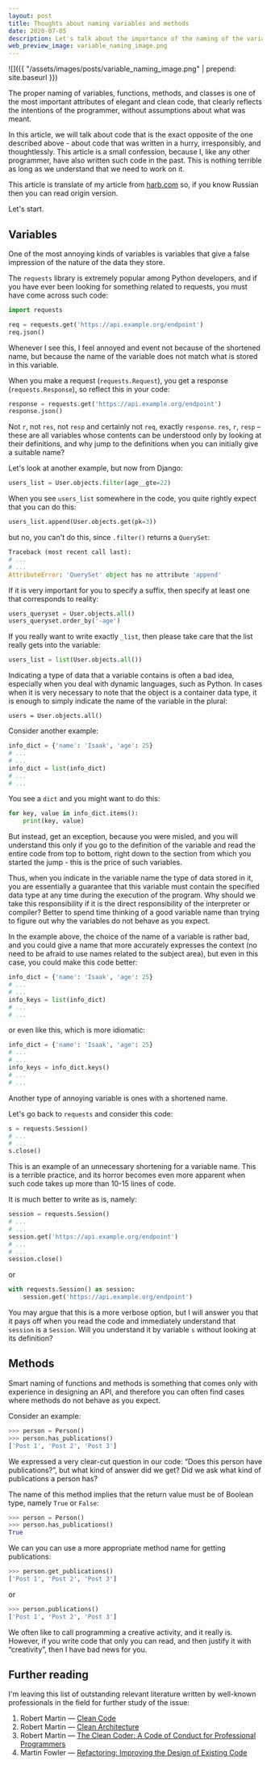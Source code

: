 ```yaml
---
layout: post
title: Thoughts about naming variables and methods
date: 2020-07-05
description: Let's talk about the importance of the naming of the variables.
web_preview_image: variable_naming_image.png
---
```


![]({{ "/assets/images/posts/variable_naming_image.png" | prepend: site.baseurl }})

The proper naming of variables, functions, methods, and classes is one of the most important 
attributes of elegant and clean code, that clearly reflects the intentions of the programmer, 
without assumptions about what was meant.

In this article, we will talk about code that is the exact opposite of the one described 
above - about code that was written in a hurry, irresponsibly, and thoughtlessly. 
This article is a small confession, because I, like any other programmer, have also written such code in the past. 
This is nothing terrible as long as we understand that we need to work on it.

This article is translate of my article from [harb.com](https://habr.com/ru/post/508238/) so, 
if you know Russian then you can read origin version.

Let's start.

## Variables

One of the most annoying kinds of variables is variables that give a false impression 
of the nature of the data they store.

The `requests` library is extremely popular among Python developers, and if you have ever 
been looking for something related to requests, you must have come across such code:

```python
import requests

req = requests.get('https://api.example.org/endpoint')
req.json()
```

Whenever I see this, I feel annoyed and event not because of the shortened name, but because 
the name of the variable does not match what is stored in this variable.

When you make a request (`requests.Request`), you get a response (`requests.Response`), 
so reflect this in your code:

```python
response = requests.get('https://api.example.org/endpoint')
response.json()
```

Not `r`, not `res`, not `resp` and certainly not `req`, exactly `response`. `res`, `r`, `resp` – these are all 
variables whose contents can be understood only by looking at their definitions, and why jump to the definitions 
when you can initially give a suitable name?

Let's look at another example, but now from Django:

```python
users_list = User.objects.filter(age__gte=22)
```

When you see `users_list` somewhere in the code, you quite rightly expect that you can do this:

```python
users_list.append(User.objects.get(pk=3))
```

but no, you can't do this, since `.filter()` returns a `QuerySet`:

```python
Traceback (most recent call last):
# ...
# ...
AttributeError: 'QuerySet' object has no attribute 'append'
```

If it is very important for you to specify a suffix, then specify at least one that corresponds to reality:


```python
users_queryset = User.objects.all()
users_queryset.order_by('-age')
```

If you really want to write exactly `_list`, then please take care that the list really gets into the variable:

```python
users_list = list(User.objects.all())
```

Indicating a type of data that a variable contains is often a bad idea, especially when you deal with 
dynamic languages, such as Python. In cases when it is very necessary to note that the object is a 
container data type, it is enough to simply indicate the name of the variable in the plural:

```pyhon
users = User.objects.all()
```

Consider another example:

```python
info_dict = {'name': 'Isaak', 'age': 25}
# ...
# ... 
info_dict = list(info_dict)
# ...
# ...
```

You see a `dict` and you might want to do this:

```python
for key, value in info_dict.items():
    print(key, value)
```

But instead, get an exception, because you were misled, and you will understand this only 
if you go to the definition of the variable and read the entire code from top to bottom,
right down to the section from which you started the jump - this is the price of such variables.
 
Thus, when you indicate in the variable name the type of data stored in it, you are essentially 
a guarantee that this variable must contain the specified data type at any time during the 
execution of the program. Why should we take this responsibility if it is the direct responsibility 
of the interpreter or compiler? Better to spend time thinking of a good variable name than trying to 
figure out why the variables do not behave as you expect.

In the example above, the choice of the name of a variable is rather bad, and you could give a 
name that more accurately expresses the context (no need to be afraid to use names related to the subject area),
but even in this case, you could make this code better:

```python
info_dict = {'name': 'Isaak', 'age': 25}
# ...
# ... 
info_keys = list(info_dict)
# ...
# ...
```

or even like this, which is more idiomatic:

```python
info_dict = {'name': 'Isaak', 'age': 25}
# ...
# ... 
info_keys = info_dict.keys()
# ...
# ...
```

Another type of annoying variable is ones with a shortened name.

Let's go back to `requests` and consider this code:

```python
s = requests.Session()
# ... 
# ... 
s.close()
```

This is an example of an unnecessary shortening for a variable name. 
This is a terrible practice, and its horror becomes even more apparent when such code 
takes up more than 10-15 lines of code.

It is much better to write as is, namely:

```python
session = requests.Session()
# ...
# ...
session.get('https://api.example.org/endpoint')
# ...
# ...
session.close()
```

or 

```python
with requests.Session() as session:
    session.get('https://api.example.org/endpoint')
```

You may argue that this is a more verbose option, but I will answer you that it pays off when 
you read the code and immediately understand that `session` is a `Session`. 
Will you understand it by variable `s` without looking at its definition?


## Methods

Smart naming of functions and methods is something that comes only with experience in designing an API,
and therefore you can often find cases where methods do not behave as you expect.

Consider an example:

```python
>>> person = Person()
>>> person.has_publications()
['Post 1', 'Post 2', 'Post 3']
```

We expressed a very clear-cut question in our code: “Does this person have publications?”, 
but what kind of answer did we get? Did we ask what kind of publications a person has?

The name of this method implies that the return value must be of Boolean type, namely `True` or `False`:

```python
>>> person = Person()
>>> person.has_publications()
True
```

We can you can use a more appropriate method name for getting publications:

```python
>>> person.get_publications()
['Post 1', 'Post 2', 'Post 3']
```

or

```python
>>> person.publications()
['Post 1', 'Post 2', 'Post 3']
```

We often like to call programming a creative activity, and it really is. 
However, if you write code that only you can read, and then justify it with “creativity”, 
then I have bad news for you.


## Further reading

I'm leaving this  list of outstanding relevant literature written by well-known 
professionals in the field for further study of the issue:

1. Robert Martin — [Clean Code](https://amzn.to/3e1K2iX)
2. Robert Martin — [Clean Architecture](https://amzn.to/2VLWw7S)
3. Robert Martin — [The Clean Coder: A Code of Conduct for Professional Programmers](https://amzn.to/3e2iSZg)
4. Martin Fowler — [Refactoring: Improving the Design of Existing Code](https://bit.ly/2NTEaOa)
